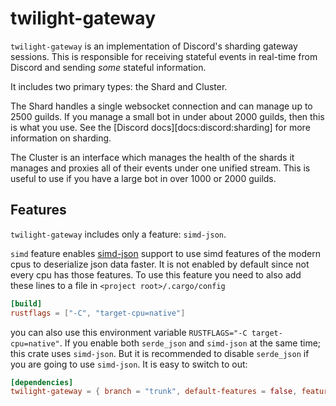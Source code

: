 <!-- cargo-sync-readme start -->

# twilight-gateway

`twilight-gateway` is an implementation of Discord's sharding gateway sessions.
This is responsible for receiving stateful events in real-time from Discord
and sending *some* stateful information.

It includes two primary types: the Shard and Cluster.

The Shard handles a single websocket connection and can manage up to 2500
guilds. If you manage a small bot in under about 2000 guilds, then this is
what you use. See the [Discord docs][docs:discord:sharding] for more
information on sharding.

The Cluster is an interface which manages the health of the shards it
manages and proxies all of their events under one unified stream. This is
useful to use if you have a large bot in over 1000 or 2000 guilds.

## Features

`twilight-gateway` includes only a feature: `simd-json`.

`simd` feature enables [simd-json] support to use simd features of the modern cpus
to deserialize json data faster. It is not enabled by default since not every cpu has those features.
To use this feature you need to also add these lines to a file in `<project root>/.cargo/config`
```toml
[build]
rustflags = ["-C", "target-cpu=native"]
```
you can also use this environment variable `RUSTFLAGS="-C target-cpu=native"`. If you enable both
`serde_json` and `simd-json` at the same time; this crate uses `simd-json`. But it is recommended to
disable `serde_json` if you are going to use `simd-json`. It is easy to switch to out:

```toml
[dependencies]
twilight-gateway = { branch = "trunk", default-features = false, features = ["simd-json"], git = "https://github.com/twilight-rs/twilight" }
```

[simd-json]: https://github.com/simd-lite/simd-json

<!-- cargo-sync-readme end -->
